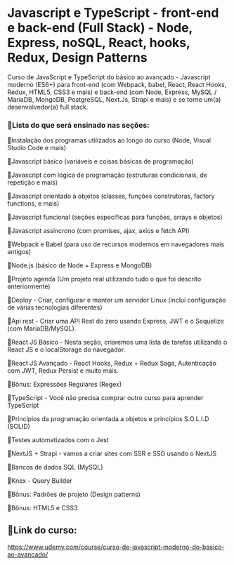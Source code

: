# Javascript e TypeScript - front-end e back-end (Full Stack) - Node, Express, noSQL, React, hooks, Redux, Design Patterns


Curso de JavaScript e TypeScript do básico ao avançado - 
Javascript moderno (ES6+) para front-end (com Webpack, babel, React, React Hooks, Redux, HTML5, CSS3 e mais) e back-end (com Node, Express, MySQL / MariaDB, MongoDB, PostgreSQL, Next.Js, Strapi e mais) e se torne um(a) desenvolvedor(a) full stack.

### 📌Lista do que será ensinado nas seções:

🔹Instalação dos programas utilizados ao longo do curso (Node, Visual Studio Code e mais)

🔹Javascript básico (variáveis e coisas básicas de programação)

🔹Javascript com lógica de programação (estruturas condicionais, de repetição e mais)

🔹Javascript orientado a objetos (classes, funções construtoras, factory functions, e mais)

🔹Javascript funcional (seções específicas para funções, arrays e objetos)

🔹Javascript assíncrono (com promises, ajax, axios e fetch API)

🔹Webpack e Babel (para uso de recursos modernos em navegadores mais antigos)

🔹Node.js (básico de Node + Express e MongoDB)

🔹Projeto agenda (Um projeto real utilizando tudo o que foi descrito anteriormente)

🔹Deploy - Criar, configurar e manter um servidor Linux (inclui configuração de várias tecnologias diferentes)

🔹Api rest - Criar uma API Rest do zero usando Express, JWT e o Sequelize (com MariaDB/MySQL).

🔹React JS Básico - Nesta seção, criaremos uma lista de tarefas utilizando o React JS e o localStorage do navegador.

🔹React JS Avançado - React Hooks, Redux + Redux Saga, Autenticação com JWT, Redux Persist e muito mais.

🔹Bônus: Expressões Regulares (Regex)

🔹TypeScript - Você não precisa comprar outro curso para aprender TypeScript

🔹Princípios da programação orientada a objetos e princípios S.O.L.I.D (SOLID)

🔹Testes automatizados com o Jest

🔹NextJS + Strapi - vamos a criar sites com SSR e SSG usando o NextJS

🔹Bancos de dados SQL (MySQL)

🔹Knex - Query Builder

🔹Bônus: Padrões de projeto (Design patterns)

🔹Bônus: HTML5 e CSS3

## 🔗Link do curso:
https://www.udemy.com/course/curso-de-javascript-moderno-do-basico-ao-avancado/
